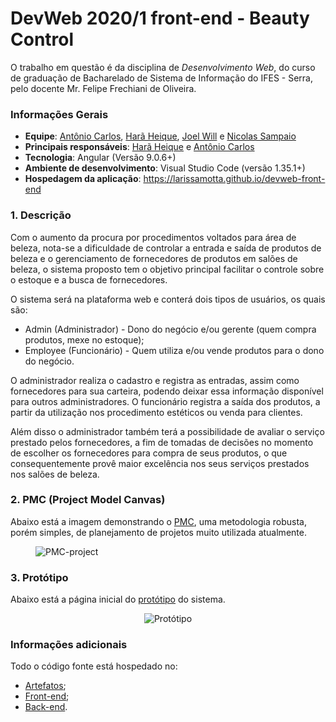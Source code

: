 # DevWeb 2020/1 front-end - Beauty Control

O trabalho em questão é da disciplina de *Desenvolvimento Web*, do curso de graduação de Bacharelado de Sistema de Informação do IFES - Serra, pelo docente Mr. Felipe Frechiani de Oliveira.

### Informações Gerais
- **Equipe**: [Antônio Carlos](https://github.com/duraes-antonio), [Harã Heique](https://github.com/HaraHeique), [Joel Will](https://github.com/joelwb) e [Nicolas Sampaio](https://github.com/NicolasSampaio)
- **Principais responsáveis**: [Harã Heique](https://github.com/HaraHeique) e [Antônio Carlos](https://github.com/duraes-antonio)
- **Tecnologia**: Angular (Versão 9.0.6+)
- **Ambiente de desenvolvimento**: Visual Studio Code (versão 1.35.1+)
- **Hospedagem da aplicação**: https://larissamotta.github.io/devweb-front-end

### 1. Descrição

Com o aumento da procura por procedimentos voltados para área de beleza, nota-se a dificuldade de controlar a entrada e saída de produtos de beleza e o gerenciamento de fornecedores de produtos em salões de beleza,  o sistema proposto tem o objetivo principal facilitar o controle sobre o estoque e a busca de fornecedores.

O sistema será na plataforma web e conterá dois tipos de usuários, os quais são:
* Admin (Administrador) - Dono do negócio e/ou gerente (quem compra produtos, mexe no estoque);
* Employee (Funcionário) - Quem utiliza e/ou vende produtos para o dono do negócio.

O administrador realiza o cadastro e registra as entradas, assim como fornecedores para sua carteira, podendo deixar essa informação disponível para outros administradores.
O funcionário registra a saída dos produtos, a partir da utilização nos procedimento estéticos ou venda para clientes.

Além disso o administrador também terá a possibilidade de avaliar o serviço prestado pelos fornecedores, a fim de tomadas de decisões no momento de escolher os fornecedores para compra de seus produtos, o que consequentemente provê maior excelência nos seus serviços prestados nos salões de beleza.


### 2. PMC (Project Model Canvas)

Abaixo está a imagem demonstrando o [PMC](https://robsoncamargo.com.br/blog/projec-model-canvas-para-gerenciamento-de-projetos), uma metodologia robusta, porém simples, de planejamento de projetos muito utilizada atualmente.

<figure>
    <img src="https://github.com/LarissaMotta/devweb-front-end/blob/master/docs/images/Project_Model_Canvas-PMC.jpg" alt="PMC-project" title="Project Model Canvas do projeto Beauty Control" />
</figure>

### 3. Protótipo

Abaixo está a página inicial do [protótipo](https://github.com/LarissaMotta/devweb-front-end/blob/master/docs/prototype/Prototipo-v1.pdf) do sistema.

<p align="center">
    <img src="https://github.com/LarissaMotta/devweb-front-end/blob/master/docs/images/Tela%20inicial.png" alt="Protótipo" title="Protótipo da página inicial da Beauty Control"/>
</p>

### Informações adicionais
Todo o código fonte está hospedado no:
- [Artefatos](https://github.com/HaraHeique/LES-artefatos-beauty-control);
- [Front-end](https://github.com/LarissaMotta/devweb-front-end);
- [Back-end](https://github.com/LarissaMotta/devweb-back-end).
